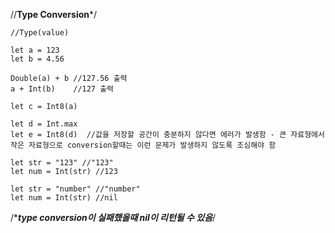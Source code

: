 //****Type Conversion*****/
```
//Type(value)

let a = 123
let b = 4.56

Double(a) + b //127.56 출력
a + Int(b)    //127 출력

let c = Int8(a)

let d = Int.max
let e = Int8(d)  //값을 저장할 공간이 충분하지 않다면 에러가 발생함 - 큰 자료형에서 작은 자료형으로 conversion할때는 이런 문제가 발생하지 않도록 조심해야 함

let str = "123" //"123"
let num = Int(str) //123

let str = "number" //"number"
let num = Int(str) //nil
```
/************type conversion이 실패했을때 nil이 리턴될 수 있음***********/

